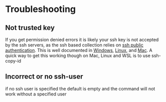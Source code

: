 
# Troubleshooting

## Not trusted key

If you get permission denied errors it is likely your ssh key is not accepted by the ssh servers, as the ssh based collection relies on [ssh public authentication](https://www.ssh.com/academy/ssh/public-key-authentication).
This is well documented in [Windows](https://docs.microsoft.com/en-us/windows-server/administration/openssh/openssh_keymanagement),
[Linux](https://www.redhat.com/sysadmin/key-based-authentication-ssh), and [Mac](https://www.linode.com/docs/guides/connect-to-server-over-ssh-on-mac/).
A quick way to get this working though on Mac, Linux and WSL is to use ssh-copy-id

## Incorrect or no ssh-user

if no ssh user is specified the default is empty and the command will not work without a specified user
